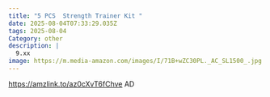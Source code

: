 ```yaml
---
title: "5 PCS  Strength Trainer Kit "
date: 2025-08-04T07:33:29.035Z
tags: 2025-08-04
Category: other
description: |
  9.xx
image: https://m.media-amazon.com/images/I/71B+wZC30PL._AC_SL1500_.jpg
---
```

https://amzlink.to/az0cXvT6fChve
AD